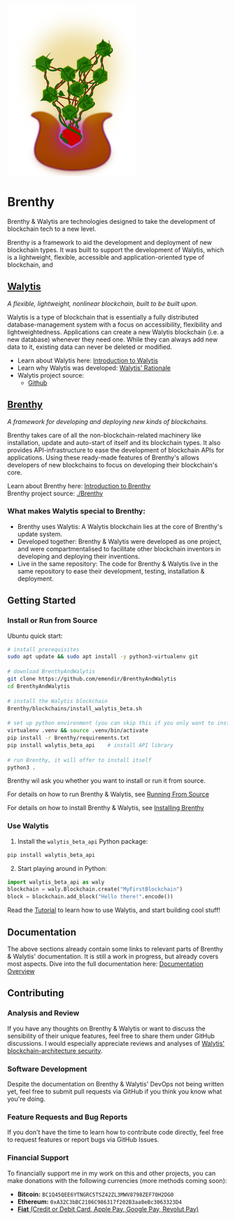 ![](/Graphics/BrenthyIcon.png)

# Brenthy

Brenthy & Walytis are technologies designed to take the development of blockchain tech to a new level.

Brenthy is a framework to aid the development and deployment of new blockchain types.
It was built to support the development of Walytis, which is a lightweight, flexible, accessible and application-oriented type of blockchain, and 

## [Walytis](https://github.com/emendir/Walytis_Beta)

_A flexible, lightweight, nonlinear blockchain, built to be built upon._

Walytis is a type of blockchain that is essentially a fully distributed database-management system with a focus on accessibility, flexibility and lightweightedness.
Applications can create a new Walytis blockchain (i.e. a new database) whenever they need one.
While they can always add new data to it, existing data can never be deleted or modified.

- Learn about Walytis here: [Introduction to Walytis](https://github.com/emendir/WalytisTechnologies/blob/master/Walytis/Meaning/IntroductionToWalytis.md)  
- Learn why Walytis was developed: [Walytis' Rationale](https://github.com/emendir/WalytisTechnologies/blob/master/Walytis/Meaning/WalytisRationale.md)  
- Walytis project source:
    - [Github](https://github.com/emendir/Walytis_Beta)

## [Brenthy](/Documentation/Brenthy/Meaning/IntroductionToBrenthy.md)

_A framework for developing and deploying new kinds of blockchains._

Brenthy takes care of all the non-blockchain-related machinery like installation, update and auto-start of itself and its blockchain types.
It also provides API-infrastructure to ease the development of blockchain APIs for applications.
Using these ready-made features of Brenthy's allows developers of new blockchains to focus on developing their blockchain's core.

Learn about Brenthy here: [Introduction to Brenthy](/Documentation/Brenthy/Meaning/IntroductionToBrenthy.md)  
Brenthy project source: [./Brenthy](/Brenthy/ReadMe.md)

### What makes Walytis special to Brenthy:

- Brenthy uses Walytis: A Walytis blockchain lies at the core of Brenthy's update system.
- Developed together: Brenthy & Walytis were developed as one project, and were compartmentalised to facilitate other blockchain inventors in developing and deploying their inventions.
- Live in the same repository: The code for Brenthy & Walytis live in the same repository to ease their development, testing, installation & deployment.

## Getting Started

### Install or Run from Source

Ubuntu quick start:

```sh
# install prerequisites
sudo apt update && sudo apt install -y python3-virtualenv git

# download BrenthyAndWalytis
git clone https://github.com/emendir/BrenthyAndWalytis
cd BrenthyAndWalytis

# install the Walytis blockchain
Brenthy/blockchains/install_walytis_beta.sh

# set up python environment (you can skip this if you only want to install)
virtualenv .venv && source .venv/bin/activate
pip install -r Brenthy/requirements.txt
pip install walytis_beta_api    # install API library

# run Brenthy, it will offer to install itself
python3 .
```

Brenthy wil ask you whether you want to install or run it from source.

For details on how to run Brenthy & Walytis, see [Running From Source](/Documentation/Brenthy/User/RunningFromSource.md)

For details on how to install Brenthy & Walytis, see [Installing Brenthy](/Documentation/Brenthy/User/InstallingBrenthy.md)

### Use Walytis

1. Install the `walytis_beta_api` Python package:

```sh
pip install walytis_beta_api
```

2. Start playing around in Python:

```python
import walytis_beta_api as waly
blockchain = waly.Blockchain.create("MyFirstBlockchain")
block = blockchain.add_block("Hello there!".encode())
```

Read the [Tutorial](https://github.com/emendir/WalytisTechnologies/blob/master/Walytis/Tutorials/0-TutorialOverview.md) to learn how to use Walytis, and start building cool stuff!

## Documentation

The above sections already contain some links to relevant parts of Brenthy & Walytis' documentation.
It is still a work in progress, but already covers most aspects.
Dive into the full documentation here: [Documentation Overview](/Documentation/DocsOverview.md)

## Contributing

### Analysis and Review

If you have any thoughts on Brenthy & Walytis or want to discuss the sensibility of their unique features, feel free to share them under GitHub discussions.
I would especially appreciate reviews and analyses of [Walytis' blockchain-architecture security](https://github.com/emendir/WalytisTechnologies/blob/master/Walytis/Technical/WalytisBlockchainSecurity.md).

### Software Development

Despite the documentation on Brenthy & Walytis' DevOps not being written yet, feel free to submit pull requests via GitHub if you think you know what you're doing.

### Feature Requests and Bug Reports

If you don't have the time to learn how to contribute code directly, feel free to request features or report bugs via GitHub Issues.

### Financial Support

To financially support me in my work on this and other projects, you can make donations with the following currencies (more methods coming soon):

- **Bitcoin:** `BC1Q45QEE6YTNGRC5TSZ42ZL3MWV8798ZEF70H2DG0`
- **Ethereum:** `0xA32C3bBC2106C986317f202B3aa8eBc3063323D4`
- [**Fiat** (Credit or Debit Card, Apple Pay, Google Pay, Revolut Pay)](https://checkout.revolut.com/pay/4e4d24de-26cf-4e7d-9e84-ede89ec67f32)

